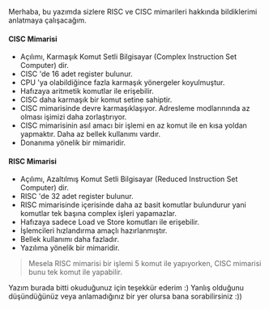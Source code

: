 Merhaba, bu yazımda sizlere RISC ve CISC mimarileri hakkında bildiklerimi anlatmaya çalışacağım.

#### CISC Mimarisi

* Açılımı, Karmaşık Komut Setli Bilgisayar (Complex Instruction Set Computer) dir.
* CISC 'de 16 adet register bulunur.
* CPU 'ya olabildiğince fazla karmaşık yönergeler koyulmuştur.
* Hafızaya aritmetik komutlar ile erişebilir.
* CISC daha karmaşık bir komut setine sahiptir.
* CISC mimarisinde devre karmaşıklaşıyor. Adresleme modlarınında az olması işimizi daha zorlaştırıyor.
* CISC mimarisinin asıl amacı bir işlemi en az komut ile en kısa yoldan yapmaktır.
Daha az bellek kullanımı vardır.
* Donanıma yönelik bir mimaridir.

#### RISC Mimarisi

* Açılımı, Azaltılmış Komut Setli Bilgisayar (Reduced Instruction Set Computer) dir.
* RISC 'de 32 adet register bulunur.
* RISC mimarisinde içerisinde daha az basit komutlar bulundurur yani komutlar tek başına complex işleri yapamazlar.
* Hafızaya sadece Load ve Store komutları ile erişebilir.
* İşlemcileri hızlandırma amaçlı hazırlanmıştır.
* Bellek kullanımı daha fazladır.
* Yazılıma yönelik bir mimaridir.

> Mesela RISC mimarisi bir işlemi 5 komut ile yapıyorken, CISC mimarisi bunu tek komut ile yapabilir.

Yazım burada bitti okuduğunuz için teşekkür ederim :) Yanlış olduğunu düşündüğünüz veya anlamadığınız bir yer olursa bana sorabilirsiniz :))
